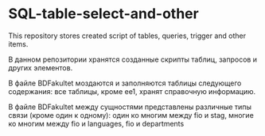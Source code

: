 # SQL-table-select-and-other

This repository stores created script of tables, queries, trigger and other items.

В данном репозитории хранятся созданные скрипты таблиц, запросов и других элементов.

В файле BDFakultet моздаются и заполняются таблицы следующего содержания: все таблицы, кроме ee1, хранят справочную информацию.
 
В файле BDFakultet между сущностями представлены различные типы связи (кроме один к одному): один ко многим между fio и stag, многие ко многим между fio и languages, fio и departments

